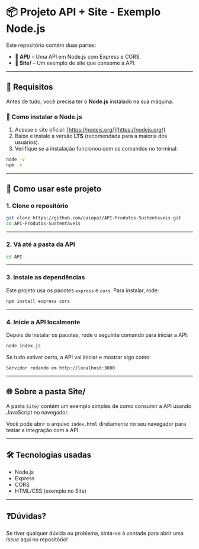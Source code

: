 # 📦 Projeto API + Site - Exemplo Node.js

Este repositório contém duas partes:

- **📁 API/** – Uma API em Node.js com Express e CORS.
- **📁 Site/** – Um exemplo de site que consome a API.

---

## 🚀 Requisitos

Antes de tudo, você precisa ter o **Node.js** instalado na sua máquina.

### 🔧 Como instalar o Node.js

1. Acesse o site oficial: [https://nodejs.org/](https://nodejs.org/)
2. Baixe e instale a versão **LTS** (recomendada para a maioria dos usuários).
3. Verifique se a instalação funcionou com os comandos no terminal:

```bash
node -v
npm -v
```

---

## 📂 Como usar este projeto

### 1. Clone o repositório

```bash
git clone https://github.com/caiopa3/API-Produtos-Sustentaveis.git
cd API-Produtos-Sustentaveis
```


---

### 2. Vá até a pasta da API

```bash
cd API
```

---

### 3. Instale as dependências

Este projeto usa os pacotes `express` e `cors`. Para instalar, rode:

```bash
npm install express cors
```

---

### 4. Inicie a API localmente

Depois de instalar os pacotes, rode o seguinte comando para iniciar a API:

```bash
node index.js
```

Se tudo estiver certo, a API vai iniciar e mostrar algo como:

```
Servidor rodando em http://localhost:3000
```

---

## 🌐 Sobre a pasta Site/

A pasta `Site/` contém um exemplo simples de como consumir a API usando JavaScript no navegador.

Você pode abrir o arquivo `index.html` diretamente no seu navegador para testar a integração com a API.

---

## 🛠️ Tecnologias usadas

- Node.js
- Express
- CORS
- HTML/CSS (exemplo no Site)

---

## ❓Dúvidas?

Se tiver qualquer dúvida ou problema, sinta-se à vontade para abrir uma *issue* aqui no repositório!
